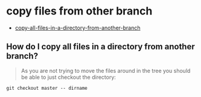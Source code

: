 # copy files from other branch

- [copy-all-files-in-a-directory-from-another-branch](https://stackoverflow.com/questions/2668886/git-copy-all-files-in-a-directory-from-another-branch)

## How do I copy all files in a directory from another branch?

> As you are not trying to move the files around in the tree
> you should be able to just checkout the directory:

```shell
git checkout master -- dirname
```
